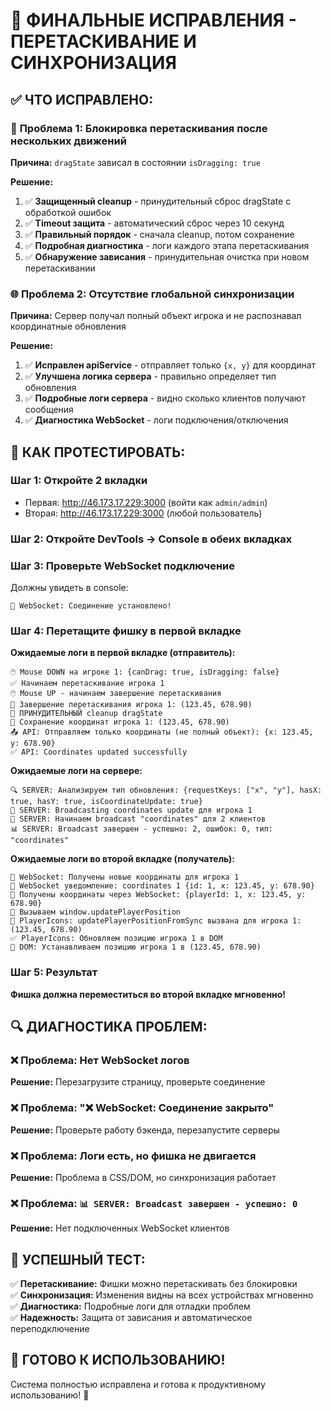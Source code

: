 # 🎯 ФИНАЛЬНЫЕ ИСПРАВЛЕНИЯ - ПЕРЕТАСКИВАНИЕ И СИНХРОНИЗАЦИЯ

## ✅ ЧТО ИСПРАВЛЕНО:

### 🔧 **Проблема 1: Блокировка перетаскивания после нескольких движений**

**Причина:** `dragState` зависал в состоянии `isDragging: true`

**Решение:**
1. ✅ **Защищенный cleanup** - принудительный сброс dragState с обработкой ошибок
2. ✅ **Timeout защита** - автоматический сброс через 10 секунд
3. ✅ **Правильный порядок** - сначала cleanup, потом сохранение
4. ✅ **Подробная диагностика** - логи каждого этапа перетаскивания
5. ✅ **Обнаружение зависания** - принудительная очистка при новом перетаскивании

### 🌐 **Проблема 2: Отсутствие глобальной синхронизации**

**Причина:** Сервер получал полный объект игрока и не распознавал координатные обновления

**Решение:**
1. ✅ **Исправлен apiService** - отправляет только `{x, y}` для координат
2. ✅ **Улучшена логика сервера** - правильно определяет тип обновления
3. ✅ **Подробные логи сервера** - видно сколько клиентов получают сообщения
4. ✅ **Диагностика WebSocket** - логи подключения/отключения

## 🧪 **КАК ПРОТЕСТИРОВАТЬ:**

### **Шаг 1: Откройте 2 вкладки**
- Первая: http://46.173.17.229:3000 (войти как `admin/admin`)
- Вторая: http://46.173.17.229:3000 (любой пользователь)

### **Шаг 2: Откройте DevTools → Console в обеих вкладках**

### **Шаг 3: Проверьте WebSocket подключение**
Должны увидеть в console:
```
🔗 WebSocket: Соединение установлено!
```

### **Шаг 4: Перетащите фишку в первой вкладке**

**Ожидаемые логи в первой вкладке (отправитель):**
```
🖱️ Mouse DOWN на игроке 1: {canDrag: true, isDragging: false}
✅ Начинаем перетаскивание игрока 1
🖱️ Mouse UP - начинаем завершение перетаскивания  
🎯 Завершение перетаскивания игрока 1: (123.45, 678.90)
🧹 ПРИНУДИТЕЛЬНЫЙ cleanup dragState
💾 Сохранение координат игрока 1: (123.45, 678.90)
📤 API: Отправляем только координаты (не полный объект): {x: 123.45, y: 678.90}
✅ API: Coordinates updated successfully
```

**Ожидаемые логи на сервере:**
```
🔍 SERVER: Анализируем тип обновления: {requestKeys: ["x", "y"], hasX: true, hasY: true, isCoordinateUpdate: true}
📍 SERVER: Broadcasting coordinates update для игрока 1
📡 SERVER: Начинаем broadcast "coordinates" для 2 клиентов
📊 SERVER: Broadcast завершен - успешно: 2, ошибок: 0, тип: "coordinates"
```

**Ожидаемые логи во второй вкладке (получатель):**
```
📍 WebSocket: Получены новые координаты для игрока 1
🔄 WebSocket уведомление: coordinates 1 {id: 1, x: 123.45, y: 678.90}
🎯 Получены координаты через WebSocket: {playerId: 1, x: 123.45, y: 678.90}
📡 Вызываем window.updatePlayerPosition
🔗 PlayerIcons: updatePlayerPositionFromSync вызвана для игрока 1: (123.45, 678.90)
✅ PlayerIcons: Обновляем позицию игрока 1 в DOM
🎨 DOM: Устанавливаем позицию игрока 1 в (123.45, 678.90)
```

### **Шаг 5: Результат**
**Фишка должна переместиться во второй вкладке мгновенно!**

## 🔍 **ДИАГНОСТИКА ПРОБЛЕМ:**

### ❌ **Проблема: Нет WebSocket логов**
**Решение:** Перезагрузите страницу, проверьте соединение

### ❌ **Проблема: "❌ WebSocket: Соединение закрыто"**
**Решение:** Проверьте работу бэкенда, перезапустите серверы

### ❌ **Проблема: Логи есть, но фишка не двигается**
**Решение:** Проблема в CSS/DOM, но синхронизация работает

### ❌ **Проблема: `📊 SERVER: Broadcast завершен - успешно: 0`**
**Решение:** Нет подключенных WebSocket клиентов

## 🎯 **УСПЕШНЫЙ ТЕСТ:**

✅ **Перетаскивание:** Фишки можно перетаскивать без блокировки  
✅ **Синхронизация:** Изменения видны на всех устройствах мгновенно  
✅ **Диагностика:** Подробные логи для отладки проблем  
✅ **Надежность:** Защита от зависания и автоматическое переподключение  

## 🚀 **ГОТОВО К ИСПОЛЬЗОВАНИЮ!**

Система полностью исправлена и готова к продуктивному использованию! 🎉